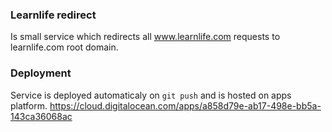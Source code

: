 ### Learnlife redirect

Is small service which redirects all www.learnlife.com requests to learnlife.com root domain.

### Deployment

Service is deployed automaticaly on `git push` and is hosted on apps platform. https://cloud.digitalocean.com/apps/a858d79e-ab17-498e-bb5a-143ca36068ac
